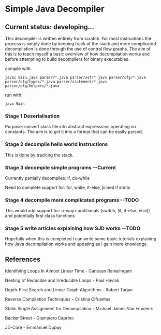 # Simple Java Decompiler

## Current status: developing...

This decompiler is written entirely from scratch. For most instructions the process is simply done by keeping track of the stack and more complicated decompilation is done through the use of control flow graphs. The aim of this is to teach myself a basic overview of how decompilation works and before attempting to build decompilers for binary executables.

compile with: 

`
javac main.java parser/*.java parser/ast/*.java parser/cfg/*.java parser/cfg/types/*.java parser/statement/*.java parser/cfg/helpers/*.java
`

run with:

`
java Main
`

### Stage 1 Deserialisation
Purpose: convert class file into abstract expressions operating on constants.
The aim is to get it into a format that can be easily parsed.

### Stage 2 decompile hello world instructions
This is done by tracking the stack.

### Stage 3 decompile simple programs --Current
Currently partially decompiles:
if, do-while

Need to complete support for:
for, while, if-else, joined if stmts

### Stage 4 decompile more complicated programs --TODO
This would add support for:
n-way conditionals (switch, (if, if-else, else)) and potentially first class functions

### Stage 5 write articles explaining how SJD works --TODO
Hopefully when this is completed I can write some basic tutorials explaining how Java decompilation works and updating as I gain more knowledge.

## References

Identifying Loops In Almost Linear Time - Ganesan Ramalingam

Nesting of Reducible and Irreducible Loops - Paul Havlak

Depth-First Search and Linear Graph Algorithms - Robert Tarjan

Reverse Compilation Techniques - Cristina Cifuentes

Static Single Assignment for Decompilation - Michael James Van Emmerik

Backer Street - Giampiero Caprino

JD-Core - Emmanuel Dupuy